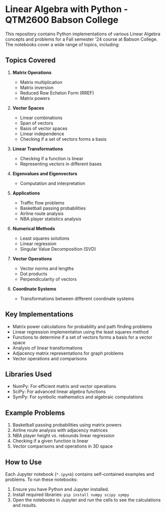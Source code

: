 # Linear Algebra with Python - QTM2600 Babson College

This repository contains Python implementations of various Linear Algebra concepts and problems for a Fall semester '24 course at Babson College. The notebooks cover a wide range of topics, including:

## Topics Covered

1. **Matrix Operations**
   - Matrix multiplication
   - Matrix inversion
   - Reduced Row Echelon Form (RREF)
   - Matrix powers

2. **Vector Spaces**
   - Linear combinations
   - Span of vectors
   - Basis of vector spaces
   - Linear independence
   - Checking if a set of vectors forms a basis

3. **Linear Transformations**
   - Checking if a function is linear
   - Representing vectors in different bases

4. **Eigenvalues and Eigenvectors**
   - Computation and interpretation

5. **Applications**
   - Traffic flow problems
   - Basketball passing probabilities
   - Airline route analysis
   - NBA player statistics analysis

6. **Numerical Methods**
   - Least squares solutions
   - Linear regression
   - Singular Value Decomposition (SVD)

7. **Vector Operations**
   - Vector norms and lengths
   - Dot products
   - Perpendicularity of vectors

8. **Coordinate Systems**
   - Transformations between different coordinate systems

## Key Implementations

- Matrix power calculations for probability and path finding problems
- Linear regression implementation using the least squares method
- Functions to determine if a set of vectors forms a basis for a vector space
- Analysis of linear transformations
- Adjacency matrix representations for graph problems
- Vector operations and comparisons

## Libraries Used

- NumPy: For efficient matrix and vector operations
- SciPy: For advanced linear algebra functions
- SymPy: For symbolic mathematics and algebraic computations

## Example Problems

1. Basketball passing probabilities using matrix powers
2. Airline route analysis with adjacency matrices
3. NBA player height vs. rebounds linear regression
4. Checking if a given function is linear
5. Vector comparisons and operations in 3D space

## How to Use

Each Jupyter notebook (`*.ipynb`) contains self-contained examples and problems. To run these notebooks:

1. Ensure you have Python and Jupyter installed.
2. Install required libraries: `pip install numpy scipy sympy`
3. Open the notebooks in Jupyter and run the cells to see the calculations and results.